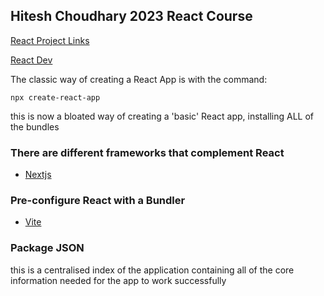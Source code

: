 ## Hitesh Choudhary 2023 React Course

[React Project Links](https://github.com/hiteshchoudhary/react-english)

[React Dev](https://react.dev)

The classic way of creating a React App is with the command:

```
npx create-react-app
```

this is now a bloated way of creating a 'basic' React app, installing ALL of the bundles

### There are different frameworks that complement React

- [Nextjs]()

### Pre-configure React with a Bundler

- [Vite](https://vitejs.dev)

### Package JSON

this is a centralised index of the application containing all of the core information needed for the app to work successfully
